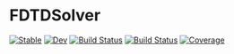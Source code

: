 # FDTDSolver

[![Stable](https://img.shields.io/badge/docs-stable-blue.svg)](https://MKAbdElrahman.github.io/FDTDSolver.jl/stable)
[![Dev](https://img.shields.io/badge/docs-dev-blue.svg)](https://MKAbdElrahman.github.io/FDTDSolver.jl/dev)
[![Build Status](https://github.com/MKAbdElrahman/FDTDSolver.jl/actions/workflows/CI.yml/badge.svg?branch=main)](https://github.com/MKAbdElrahman/FDTDSolver.jl/actions/workflows/CI.yml?query=branch%3Amain)
[![Build Status](https://travis-ci.com/MKAbdElrahman/FDTDSolver.jl.svg?branch=main)](https://travis-ci.com/MKAbdElrahman/FDTDSolver.jl)
[![Coverage](https://codecov.io/gh/MKAbdElrahman/FDTDSolver.jl/branch/main/graph/badge.svg)](https://codecov.io/gh/MKAbdElrahman/FDTDSolver.jl)
